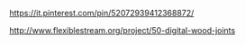 <https://it.pinterest.com/pin/52072939412368872/>

<http://www.flexiblestream.org/project/50-digital-wood-joints>
